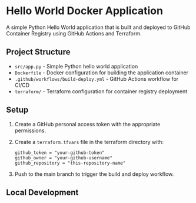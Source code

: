# Hello World Docker Application

A simple Python Hello World application that is built and deployed to GitHub Container Registry using GitHub Actions and Terraform.

## Project Structure

- `src/app.py` - Simple Python hello world application
- `Dockerfile` - Docker configuration for building the application container
- `.github/workflows/build-deploy.yml` - GitHub Actions workflow for CI/CD
- `terraform/` - Terraform configuration for container registry deployment

## Setup

1. Create a GitHub personal access token with the appropriate permissions.
2. Create a `terraform.tfvars` file in the terraform directory with:
   ```
   github_token = "your-github-token"
   github_owner = "your-github-username"
   github_repository = "this-repository-name"
   ```

3. Push to the main branch to trigger the build and deploy workflow.

## Local Development
